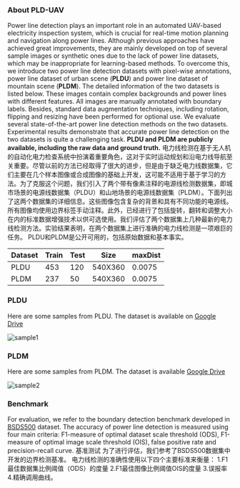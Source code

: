 ### About PLD-UAV
Power line detection plays an important role in an automated UAV-based electricity inspection system, which is crucial for real-time motion planning and navigation along power lines. Although previous approaches have achieved great improvements, they are mainly developed on top of several sample images or synthetic ones due to the lack of power line datasets, which may be inappropriate for learning-based methods. To overcome this, we introduce two power line detection datasets with pixel-wise annotations, power line dataset of urban scene (**PLDU**) and power line dataset of mountain scene (**PLDM**). The detailed information of the two datasets is listed below. These images contain complex backgrounds and power lines with different features. All images are manually annotated with boundary labels. Besides, standard data augmentation techniques, including rotation, flipping and resizing have been performed for optional use. We evaluate several state-of-the-art power line detection methods on the two datasets. Experimental results demonstrate that accurate power line detection on the two datasets is quite a challenging task. **PLDU and PLDM are publicly available, including the raw data and ground truth.** 
电力线检测在基于无人机的自动化电力检查系统中扮演着重要角色，这对于实时运动规划和沿电力线导航至关重要。尽管以前的方法已经取得了很大的进步，但是由于缺乏电力线数据集，它们主要在几个样本图像或合成图像的基础上开发，这可能不适用于基于学习的方法。为了克服这个问题，我们引入了两个带有像素注释的电源线检测数据集，即城市场景的电源线数据集（PLDU）和山地场景的电源线数据集（PLDM）。下面列出了这两个数据集的详细信息。这些图像包含复杂的背景和具有不同功能的电源线。所有图像均使用边界标签手动注释。此外，已经进行了包括旋转，翻转和调整大小在内的标准数据增强技术以供可选使用。我们评估了两个数据集上几种最新的电力线检测方法。实验结果表明，在两个数据集上进行准确的电力线检测是一项艰巨的任务。 PLDU和PLDM是公开可用的，包括原始数据和基本事实。

Dataset | Train | Test | Size | maxDist
------ | ------| ------| ------| ------
PLDU | 453 | 120 | 540X360 | 0.0075
PLDM | 237 | 50 | 540X360 | 0.0075


### PLDU
Here are some samples from PLDU. The dataset is available on [Google Drive](https://drive.google.com/open?id=1XjoWvHm2I8Y4RV_i9gEd93ZP-KryjJlm)

![sample1](PLDU.jpg)

### PLDM
Here are some samples from PLDM. The dataset is available [Google Drive](https://drive.google.com/open?id=1bKFEuXKHRsy0tnOnoEVW6oRi7hS5oekr)

![sample2](PLDM.jpg)

### Benchmark
For evaluation, we refer to the boundary detection benchmark developed in [BSDS500](https://www2.eecs.berkeley.edu/Research/Projects/CS/vision/grouping/resources.html) dataset.
The accuracy of power line detection is measured using four main criteria: F1-measure of optimal
dataset scale threshold (ODS), F1-measure of optimal image scale threshold (OIS), false positive rate and
precision-recall curve.
基准测试
为了进行评估，我们参考了BSDS500数据集中开发的边界检测基准。
电力线检测的准确性使用以下四个主要标准来衡量：
1.F1最佳数据集比例阈值（ODS）的度量
2.F1最佳图像比例阈值OIS的度量
3.误报率
4.精确调用曲线。
